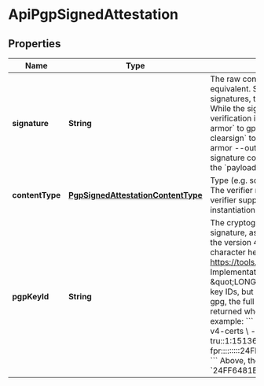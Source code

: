 
# ApiPgpSignedAttestation

## Properties
Name | Type | Description | Notes
------------ | ------------- | ------------- | -------------
**signature** | **String** | The raw content of the signature, as output by gpg or equivalent.  Since this message only supports attached signatures, the payload that was signed must be attached. While the signature format supported is dependent on the verification implementation, currently only ASCII-armored (&#x60;--armor&#x60; to gpg), non-clearsigned (&#x60;--sign&#x60; rather than &#x60;--clearsign&#x60; to gpg) are supported. Concretely, &#x60;gpg --sign --armor --output&#x3D;signature.gpg payload.json&#x60; will create the signature content expected in this field in &#x60;signature.gpg&#x60; for the &#x60;payload.json&#x60; attestation payload. |  [optional]
**contentType** | [**PgpSignedAttestationContentType**](PgpSignedAttestationContentType.md) | Type (e.g. schema) of the attestation payload that was signed. The verifier must ensure that the provided type is one that the verifier supports, and that the attestation payload is a valid instantiation of that type (e.g. by validating a JSON schema). |  [optional]
**pgpKeyId** | **String** | The cryptographic fingerprint of the key used to generate the signature, as output by, e.g. &#x60;gpg --list-keys&#x60;. This should be the version 4, full 160-bit fingerprint, expressed as a 40 character hexidecimal string. See https://tools.ietf.org/html/rfc4880#section-12.2 for details. Implementations may choose to acknowledge \&quot;LONG\&quot;, \&quot;SHORT\&quot;, or other abbreviated key IDs, but only the full fingerprint is guaranteed to work. In gpg, the full fingerprint can be retrieved from the &#x60;fpr&#x60; field returned when calling --list-keys with --with-colons.  For example: &#x60;&#x60;&#x60; gpg --with-colons --with-fingerprint --force-v4-certs \\     --list-keys attester@example.com tru::1:1513631572:0:3:1:5 pub:...&lt;SNIP&gt;... fpr:::::::::24FF6481B76AC91E66A00AC657A93A81EF3AE6FB: &#x60;&#x60;&#x60; Above, the fingerprint is &#x60;24FF6481B76AC91E66A00AC657A93A81EF3AE6FB&#x60;. |  [optional]



